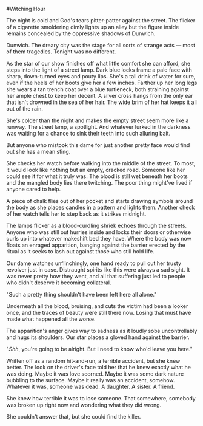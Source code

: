 #Witching Hour

The night is cold and God's tears pitter-patter against the street. The flicker of a cigarette smoldering dimly lights up an alley but the figure inside remains concealed by the oppressive shadows of Dunwich.

Dunwich. The dreary city was the stage for all sorts of strange acts — most of them tragedies. Tonight was no different.

As the star of our show finishes off what little comfort she can afford, she steps into the light of a street lamp. Dark blue locks frame a pale face with sharp, down-turned eyes and pouty lips. She's a tall drink of water for sure, even if the heels of her boots give her a few inches. Farther up her long legs she wears a tan trench coat over a blue turtleneck, both straining against her ample chest to keep her decent. A silver cross hangs from the only ear that isn't drowned in the sea of her hair. The wide brim of her hat keeps it all out of the rain.

She's colder than the night and makes the empty street seem more like a runway. The street lamp, a spotlight. And whatever lurked in the darkness was waiting for a chance to sink their teeth into such alluring bait.

But anyone who mistook this dame for just another pretty face would find out she has a mean sting.

She checks her watch before walking into the middle of the street. To most, it would look like nothing but an empty, cracked road. Someone like her could see it for what it truly was. The blood is still wet beneath her boots and the mangled body lies there twitching. The poor thing might've lived if anyone cared to help.

A piece of chalk flies out of her pocket and starts drawing symbols around the body as she places candles in a pattern and lights them. Another check of her watch tells her to step back as it strikes midnight.

The lamps flicker as a blood-curdling shriek echoes through the streets. Anyone who was still out hurries inside and locks their doors or otherwise curls up into whatever makeshift bed they have. Where the body was now floats an enraged apparition, banging against the barrier erected by the ritual as it seeks to lash out against those who still hold life.

Our dame watches unflinchingly, one hand ready to pull out her trusty revolver just in case. Distraught spirits like this were always a sad sight. It was never pretty how they went, and all that suffering just led to people who didn't deserve it becoming collateral.

"Such a pretty thing shouldn't have been left here all alone."

Underneath all the blood, bruising, and cuts the victim had been a looker once, and the traces of beauty were still there now. Losing that must have made what happened all the worse.

The apparition's anger gives way to sadness as it loudly sobs uncontrollably and hugs its shoulders. Our star places a gloved hand against the barrier.

"*Shh*, you're going to be alright. But I need to know who'd leave you here."

Written off as a random hit-and-run, a terrible accident, but she knew better. The look on the driver's face told her that he knew exactly what he was doing. Maybe it was love scorned. Maybe it was some dark nature bubbling to the surface. Maybe it really was an accident, somehow. Whatever it was, someone was dead. A daughter. A sister. A friend.

She knew how terrible it was to lose someone. That somewhere, somebody was broken up right now and wondering what they did wrong.

She couldn't answer that, but she could find the killer.